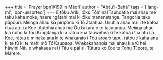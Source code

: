 +++
title = 'Prayer bpn10199 in Māori'
author = "Abdu'l-Bahá"
tags = ['lang-mi', 'bpn-unsorted']
+++
E tōku Ariki, tōku Tōmina! Tauhoatia mai ahau me taku kaha moke, haere ngātahi mai ki tōku manenetanga. Tangohia taku pāpōuri. Meinga ahau kia piripono ki Tō ātaahua. Unuhia ahau mai i te katoa i tua atu i a Koe. Autōhia ahau mā Ōu kakara o te taputanga. Meinga ahau kia noho ki Tōu Kīngitanga ki a rātou kua tauwehea ki te katoa i tua atu i a Koe, rātou e minaka ana ki te whakarato i Tōu aroaro tapu, rātou e kaha ana ki te tū ki te mahi mō Tō Kaupapa. Whakakahangia mai ahau kia tū hei hāwini Nāu e whakaea nei i Tāu e pai ai. Tūturu ko Koe te Tohu Tūpore, te Marere.
